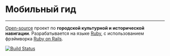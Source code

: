 Мобильный гид
============
***

[Open-source](http://ru.wikipedia.org/wiki/%D0%9E%D1%82%D0%BA%D1%80%D1%8B%D1%82%D0%BE%D0%B5_%D0%BF%D1%80%D0%BE%D0%B3%D1%80%D0%B0%D0%BC%D0%BC%D0%BD%D0%BE%D0%B5_%D0%BE%D0%B1%D0%B5%D1%81%D0%BF%D0%B5%D1%87%D0%B5%D0%BD%D0%B8%D0%B5) проект по **городской культурной и исторической навигации**.
Разрабатывается на языке [Ruby](http://www.ruby-lang.org/en/), с использованием фрэймворка [Ruby on Rails](http://rubyonrails.org/).

[![Build Status](https://secure.travis-ci.org/Vovandro/mobile_guide.png?branch=master)](http://travis-ci.org/Vovandro/mobile_guide)
